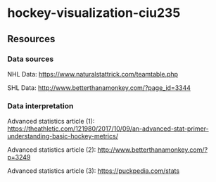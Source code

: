 # hockey-visualization-ciu235


## Resources

### Data sources
NHL Data: https://www.naturalstattrick.com/teamtable.php

SHL Data: http://www.betterthanamonkey.com/?page_id=3344

### Data interpretation

Advanced statistics article (1): https://theathletic.com/121980/2017/10/09/an-advanced-stat-primer-understanding-basic-hockey-metrics/

Advanced statistics article (2): http://www.betterthanamonkey.com/?p=3249

Advanced statistics article (3): https://puckpedia.com/stats
